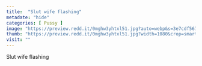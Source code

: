 ```yaml
---
title:  "Slut wife flashing"
metadate: "hide"
categories: [ Pussy ]
image: "https://preview.redd.it/0mghw3yhtxl51.jpg?auto=webp&s=3e7cdf56777f0bc7a016ad7481c69f2b217c7a75"
thumb: "https://preview.redd.it/0mghw3yhtxl51.jpg?width=1080&crop=smart&auto=webp&s=484b503cc191e8f7a9c962788de428b6e597d3a0"
visit: ""
---
```

Slut wife flashing
